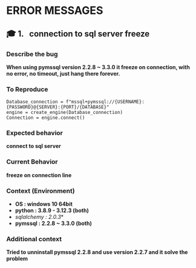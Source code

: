 # ERROR MESSAGES

## 🎓 1. &nbsp; connection to sql server freeze


### Describe the bug

**When using pymssql version 2.2.8 ~ 3.3.0 it freeze on connection, with no error, no timeout, just hang there forever.**


### To Reproduce

```Program Code
Database_connection = f"mssql+pymssql://{USERNAME}:{PASSWORD}@{SERVER}:{PORT}/{DATABASE}"
engine = create_engine(Database_connection)
Connection = engine.connect()
```


### Expected behavior
**connect to sql server**


### Current Behavior
**freeze on connection line**


### Context (Environment)

* **OS : windows 10 64bit**
* **python : 3.8.9 - 3.12.3 (both)**
* *sqlalchemy : 2.0.3**
* **pymssql : 2.2.8 ~ 3.3.0 (both)**


### Additional context
**Tried to unninstall pymssql 2.2.8 and use version 2.2.7 and it solve the problem**
